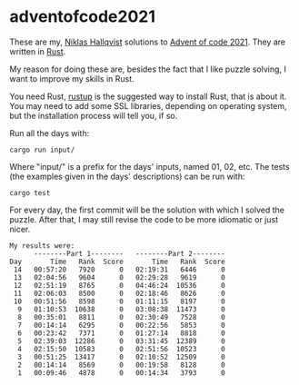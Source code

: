 # adventofcode2021
These are my, [Niklas Hallqvist](https://github.com/niklasha) solutions to
[Advent of code 2021](https://adventofcode.com/2021).
They are written in [Rust](https://rust-lang.org).

My reason for doing these are, besides the fact that I like puzzle solving, I want to improve my skills in Rust.

You need Rust, [rustup](https://rustup.rs/) is the suggested way to install Rust, that is about it.
You may need to add some SSL libraries, depending on operating system, but the installation process will tell you, if so.

Run all the days with:
```
cargo run input/
```

Where "input/" is a prefix for the days' inputs, named 01, 02, etc.
The tests (the examples given in the days' descriptions) can be run with:
```
cargo test
```

For every day, the first commit will be the solution with which I solved the puzzle.
After that, I may still revise the code to be more idiomatic or just nicer.


```
My results were:
      --------Part 1--------   --------Part 2--------
Day       Time   Rank  Score       Time   Rank  Score
 14   00:57:20   7920      0   02:19:31   6446      0
 13   02:04:56   9604      0   02:29:28   9619      0
 12   02:51:19   8765      0   04:46:24  10536      0
 11   02:06:03   8500      0   02:18:46   8626      0
 10   00:51:56   8598      0   01:11:15   8197      0
  9   01:10:53  10638      0   03:08:38  11473      0
  8   00:35:01   8811      0   02:30:49   7528      0
  7   00:14:14   6295      0   00:22:56   5853      0
  6   00:23:42   7371      0   01:27:14   8818      0
  5   02:39:03  12286      0   03:31:45  12389      0
  4   02:15:50  10583      0   02:51:56  10523      0
  3   00:51:25  13417      0   02:10:52  12509      0
  2   00:14:14   8569      0   00:19:58   8128      0
  1   00:09:46   4878      0   00:14:34   3793      0
```